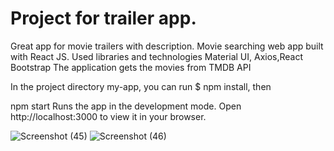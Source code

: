 # Project for trailer app.

Great app for movie trailers with description.
Movie searching web app built with React JS.
Used libraries and technologies 
Material UI, Axios,React Bootstrap 
The application gets the movies from TMDB API

In the project directory my-app, you can run
$ npm install, then

npm start
Runs the app in the development mode.
Open http://localhost:3000 to view it in your browser.


![Screenshot (45)](https://user-images.githubusercontent.com/98125126/195380925-82429681-fe7c-4fe7-acbb-cbe9c3fcfba1.png)
![Screenshot (46)](https://user-images.githubusercontent.com/98125126/195380938-e93add8e-70de-47f9-9bc0-4a63dc60f7e4.png)
